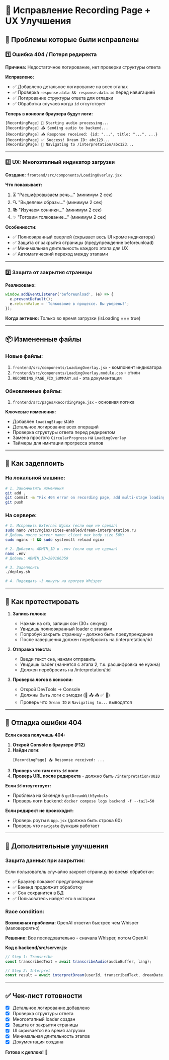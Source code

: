 # 🔧 Исправление Recording Page + UX Улучшения

## 🎯 Проблемы которые были исправлены

### 1️⃣ **Ошибка 404 / Потеря редиректа**
**Причина:** Недостаточное логирование, нет проверки структуры ответа

**Исправлено:**
- ✅ Добавлено детальное логирование на всех этапах
- ✅ Проверка `response.data && response.data.id` перед навигацией
- ✅ Логирование структуры ответа для отладки
- ✅ Обработка случаев когда `id` отсутствует

**Теперь в консоли браузера будут логи:**
```
[RecordingPage] 🎤 Starting audio processing...
[RecordingPage] 📤 Sending audio to backend...
[RecordingPage] 📥 Response received: {id: "...", title: "...", ...}
[RecordingPage] ✅ Success! Dream ID: abc123...
[RecordingPage] 🔀 Navigating to /interpretation/abc123...
```

---

### 2️⃣ **UX: Многоэтапный индикатор загрузки**

**Создано:** `frontend/src/components/LoadingOverlay.jsx`

**Что показывает:**
1. ⏳ "Расшифровываем речь..." (минимум 2 сек)
2. 🔍 "Выделяем образы..." (минимум 2 сек)
3. 📚 "Изучаем сонники..." (минимум 2 сек)
4. ✨ "Готовим толкование..." (минимум 2 сек)

**Особенности:**
- ✅ Полноэкранный оверлей (скрывает весь UI кроме индикатора)
- ✅ Защита от закрытия страницы (предупреждение beforeunload)
- ✅ Минимальная длительность каждого этапа для UX
- ✅ Автоматический переход между этапами

---

### 3️⃣ **Защита от закрытия страницы**

**Реализовано:**
```javascript
window.addEventListener('beforeunload', (e) => {
  e.preventDefault();
  e.returnValue = 'Толкование в процессе. Вы уверены?';
});
```

**Когда активно:** Только во время загрузки (isLoading === true)

---

## 📦 Измененные файлы

### Новые файлы:
1. `frontend/src/components/LoadingOverlay.jsx` - компонент индикатора
2. `frontend/src/components/LoadingOverlay.module.css` - стили
3. `RECORDING_PAGE_FIX_SUMMARY.md` - эта документация

### Обновленные файлы:
1. `frontend/src/pages/RecordingPage.jsx` - основная логика

**Ключевые изменения:**
- Добавлен `loadingStage` state
- Детальное логирование всех операций
- Проверка структуры ответа перед редиректом
- Замена простого `CircularProgress` на `LoadingOverlay`
- Таймеры для имитации прогресса этапов

---

## 🚀 Как задеплоить

### На локальной машине:

```bash
# 1. Закоммитить изменения
git add .
git commit -m "Fix 404 error on recording page, add multi-stage loading UI with protection"
git push
```

### На сервере:

```bash
# 1. Исправить External Nginx (если еще не сделал)
sudo nano /etc/nginx/sites-enabled/dream-interpretation.ru
# Добавь после server_name: client_max_body_size 50M;
sudo nginx -t && sudo systemctl reload nginx

# 2. Добавить ADMIN_ID в .env (если еще не сделал)
nano .env
# Добавь: ADMIN_ID=280186359

# 3. Задеплоить
./deploy.sh

# 4. Подождать ~3 минуты на прогрев Whisper
```

---

## 🧪 Как протестировать

1. **Запись голоса:**
   - Нажми на orb, запиши сон (30+ секунд)
   - Увидишь полноэкранный loader с этапами
   - Попробуй закрыть страницу - должно быть предупреждение
   - После завершения должен перебросить на /interpretation/:id

2. **Отправка текста:**
   - Введи текст сна, нажми отправить
   - Увидишь loader (начнется с этапа 2, т.к. расшифровка не нужна)
   - Должен перебросить на /interpretation/:id

3. **Проверка логов в консоли:**
   - Открой DevTools → Console
   - Должны быть логи с эмодзи (🎤 📤 📥 ✅ 🔀)
   - Проверь что `Dream ID` и `Navigating to...` выводятся

---

## 🐛 Отладка ошибки 404

**Если снова получишь 404:**

1. **Открой Console в браузере (F12)**
2. **Найди логи:**
   ```
   [RecordingPage] 📥 Response received: ...
   ```
3. **Проверь что там есть `id` поле**
4. **Проверь URL после редиректа** - должно быть `/interpretation/UUID`

**Если `id` отсутствует:**
- Проблема на бэкенде в `getDreamWithSymbols`
- Проверь логи backend: `docker compose logs backend -f --tail=50`

**Если редирект не происходит:**
- Проверь роуты в `App.jsx` (должна быть строка 60)
- Проверь что `navigate` функция работает

---

## 📝 Дополнительные улучшения

### Защита данных при закрытии:

Если пользователь случайно закроет страницу во время обработки:
- ✅ Браузер покажет предупреждение
- ✅ Бэкенд продолжит обработку
- ✅ Сон сохранится в БД
- ✅ Пользователь найдет его в истории

### Race condition:

**Возможная проблема:** OpenAI ответил быстрее чем Whisper (маловероятно)

**Решение:** Все последовательно - сначала Whisper, потом OpenAI

**Код в backend/src/server.js:**
```javascript
// Step 1: Transcribe
const transcribedText = await transcribeAudio(audioBuffer, lang);

// Step 2: Interpret  
const result = await interpretDream(userId, transcribedText, dreamDate, userGender);
```

---

## ✅ Чек-лист готовности

- [x] Детальное логирование добавлено
- [x] Проверка структуры ответа
- [x] Многоэтапный loader создан
- [x] Защита от закрытия страницы
- [x] UI скрывается во время загрузки
- [x] Минимальная длительность этапов
- [x] Документация создана

**Готово к деплою!** 🚀


